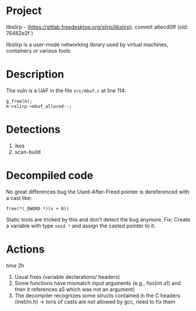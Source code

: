 # Project 

libslirp - (https://gitlab.freedesktop.org/slirp/libslirp), commit  a6ecd0ff (old:  76462e2f )

libslirp is a user-mode networking library used by virtual machines,
containers or various tools

# Description

The vuln is a UAF in the file ```src/mbuf.c``` at line 114:

	g_free(m);
	m->slirp->mbuf_alloced--;


# Detections

1. ikos
2. scan-build


# Decompiled code

No great differences bug the Used-After-Freed pointer is dereferenced with a cast like:
	
	free(*(_QWORD *)(v + 8))

Static tools are tricked by this and don't detect the bug anymore.
Fix: Create a variable with type ```void *``` and assign the casted pointer to it.

# Actions

time 2h

1. Usual fixes (variable declarations/ headers)
2. Some functions have mismatch input arguments (e.g., foo(int a1) and then it references a5 which was not an argument)
3. The decompiler recognizes some structs contained in the C headers (inet/in.h) -> tons of casts are not allowed by gcc, need to fix them

